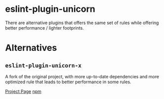 # eslint-plugin-unicorn

There are alternative plugins that offers the same set of rules while offering better performance / lighter footprints.

# Alternatives

## `eslint-plugin-unicorn-x`

A fork of the original project, with more up-to-date dependencies and more optimized rule that leads to better performance
in some rules.

[Project Page](https://github.com/es-tooling/eslint-plugin-unicorn-x)
[npm](https://www.npmjs.com/package/eslint-plugin-unicorn-x)
